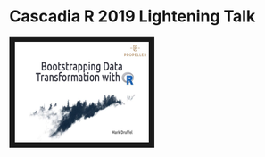 # Cascadia R 2019 Lightening Talk
<a href="https://docs.google.com/presentation/d/e/2PACX-1vSagVgqexRflYkD3-i_4qC8oDA81nGaAkC1jUuJunS0ETPeCnXqyb4U3PJRNaQxG22OV5CRcGPAaQcO/pub?start=false&loop=false&delayms=3000" 
target="https://docs.google.com/presentation/d/e/2PACX-1vSagVgqexRflYkD3-i_4qC8oDA81nGaAkC1jUuJunS0ETPeCnXqyb4U3PJRNaQxG22OV5CRcGPAaQcO/pub?start=false&loop=false&delayms=3000">
<img src="Title Slide.jpg" 
alt="Cascadia R 2019 Lightening Talk" width="240" height="180" border="10" /></a>

